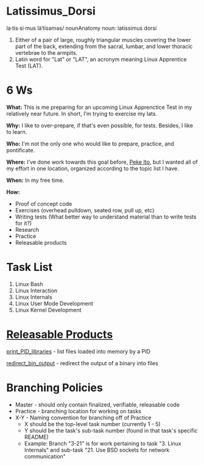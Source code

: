 # Latissimus_Dorsi
la·tis·si·mus läˈtisəməs/ nounAnatomy noun: latissimus dorsi      
1.  Either of a pair of large, roughly triangular muscles covering the lower part of the back, extending from the sacral, lumbar, and lower thoracic vertebrae to the armpits.
2.  Latin word for "Lat" or "LAT", an acronym meaning Linux Apprentice Test (LAT).

# 6 Ws 
**What:** This is me preparing for an upcoming Linux Apprenctice Test in my relatively near future.  In short, I'm trying to exercise my lats.

**Why:** I like to over-prepare, if that's even possible, for tests.  Besides, I like to learn.

**Who:** I'm not the only one who would like to prepare, practice, and pontificate.

**Where:** I've done work towards this goal before, [Peke Ito](https://github.com/hark130/Peke_Ito), but I wanted all of my effort in one location, organized according to the topic list I have.

**When:** In my free time.

**How:**
* Proof of concept code
* Exercises (overhead pulldown, seated row, pull up, etc)
* Writing tests (What better way to understand material than to write tests for it?)
* Research
* Practice
* Releasable products

# Task List
1. Linux Bash
2. Linux Interaction
3. Linux Internals
4. Linux User Mode Development
5. Linux Kernel Development

# [Releasable Products](https://github.com/hark130/Latissimus_Dorsi/wiki/Releasable-Products)

[print_PID_libraries](https://github.com/hark130/Latissimus_Dorsi/wiki/print_PID_libraries) - list files loaded into memory by a PID

[redirect_bin_output](https://github.com/hark130/Latissimus_Dorsi/wiki/redirect_bin_output) - redirect the output of a binary into files

# Branching Policies
* Master - should only contain finalized, verifiable, releasable code
* Practice - branching location for working on tasks
* X-Y - Naming convention for branching off of Practice
  * X should be the top-level task number (currently 1 - 5)
  * Y should be the task's sub-task number (found in that task's specific README)
  * Example: Branch "3-21" is for work pertaining to task "3. Linux Internals" and sub-task "21. Use BSD sockets for network communication"

